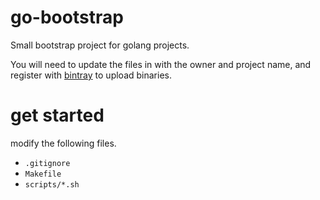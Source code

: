 # go-bootstrap

Small bootstrap project for golang projects.

You will need to update the files in with the owner and project
name, and register with [bintray](https://bintray.com/) to upload
binaries.

# get started

modify the following files.

* `.gitignore`
* `Makefile`
* `scripts/*.sh`

